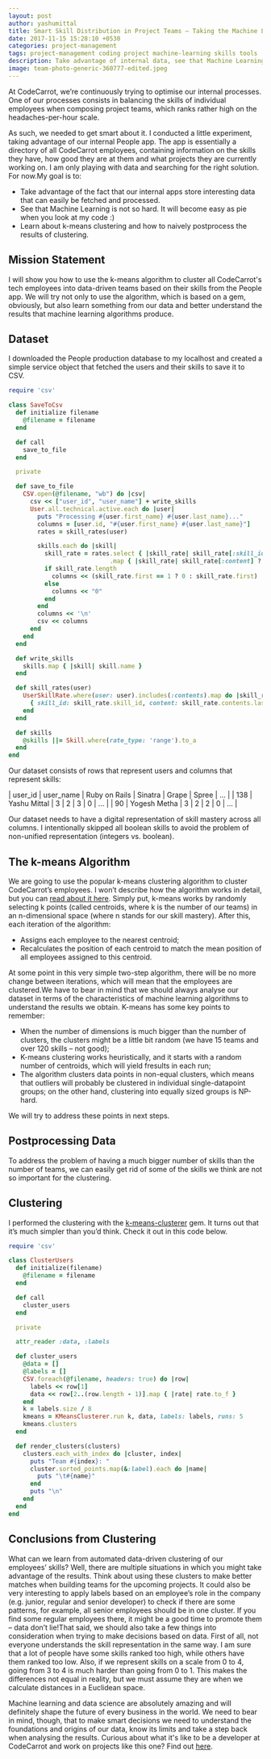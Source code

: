 ```yaml
---
layout: post
author: yashumittal
title: Smart Skill Distribution in Project Teams – Taking the Machine Learning Approach
date: 2017-11-15 15:28:10 +0530
categories: project-management
tags: project-management coding project machine-learning skills tools
description: Take advantage of internal data, see that Machine Learning is not so hard, and learn about k-means clustering in this hands-on guide.
image: team-photo-generic-360777-edited.jpeg
---
```


At CodeCarrot, we’re continuously trying to optimise our internal processes. One of our processes consists in balancing the skills of individual employees when composing project teams, which ranks rather high on the headaches-per-hour scale.

As such, we needed to get smart about it. I conducted a little experiment, taking advantage of our internal People app. The app is essentially a directory of all CodeCarrot employees, containing information on the skills they have, how good they are at them and what projects they are currently working on. I am only playing with data and searching for the right solution. For now.My goal is to:

* Take advantage of the fact that our internal apps store interesting data that can easily be fetched and processed.
* See that Machine Learning is not so hard. It will become easy as pie when you look at my code :)
* Learn about k-means clustering and how to naively postprocess the results of clustering.

## Mission Statement

I will show you how to use the k-means algorithm to cluster all CodeCarrot's tech employees into data-driven teams based on their skills from the People app. We will try not only to use the algorithm, which is based on a gem, obviously, but also learn something from our data and better understand the results that machine learning algorithms produce.

## Dataset

I downloaded the People production database to my localhost and created a simple service object that fetched the users and their skills to save it to CSV.


```rb
require 'csv'

class SaveToCsv
  def initialize filename
    @filename = filename
  end

  def call
    save_to_file
  end

  private

  def save_to_file
    CSV.open(@filename, "wb") do |csv|
      csv << ["user_id", "user_name"] + write_skills
      User.all.technical.active.each do |user|
        puts "Processing #{user.first_name} #{user.last_name}..."
        columns = [user.id, "#{user.first_name} #{user.last_name}"]
        rates = skill_rates(user)

        skills.each do |skill|
          skill_rate = rates.select { |skill_rate| skill_rate[:skill_id] == skill.id }
                            .map { |skill_rate| skill_rate[:content] ? skill_rate[:content].rate : 0 }
          if skill_rate.length
            columns << (skill_rate.first == 1 ? 0 : skill_rate.first)
          else
            columns << "0"
          end
        end
        columns << '\n'
        csv << columns
      end
    end
  end

  def write_skills
    skills.map { |skill| skill.name }
  end

  def skill_rates(user)
    UserSkillRate.where(user: user).includes(:contents).map do |skill_rate|
      { skill_id: skill_rate.skill_id, content: skill_rate.contents.last }
    end
  end

  def skills
    @skills ||= Skill.where(rate_type: 'range').to_a
  end
end
```

Our dataset consists of rows that represent users and columns that represent skills:


| user_id | user_name | Ruby on Rails | Sinatra | Grape | Spree | ... |
| 138 | Yashu Mittal | 3 | 2 | 3 | 0 | ... |
| 90 | Yogesh Metha | 3 | 2 | 2 | 0 | ... |

Our dataset needs to have a digital representation of skill mastery across all columns. I intentionally skipped all boolean skills to avoid the problem of non-unified representation (integers vs. boolean).

## The k-means Algorithm

We are going to use the popular k-means clustering algorithm to cluster CodeCarrot’s employees. I won’t describe how the algorithm works in detail, but you can [read about it here](//en.wikipedia.org/wiki/K-means_clustering). Simply put, k-means works by randomly selecting k points (called centroids, where k is the number of our teams) in an n-dimensional space (where n stands for our skill mastery). After this, each iteration of the algorithm:

* Assigns each employee to the nearest centroid;
* Recalculates the position of each centroid to match the mean position of all employees assigned to this centroid.

At some point in this very simple two-step algorithm, there will be no more change between iterations, which will mean that the employees are clustered.We have to bear in mind that we should always analyse our dataset in terms of the characteristics of machine learning algorithms to understand the results we obtain. K-means has some key points to remember:

* When the number of dimensions is much bigger than the number of clusters, the clusters might be a little bit random (we have 15 teams and over 120 skills – not good);
* K-means clustering works heuristically, and it starts with a random number of centroids, which will yield fresults in each run;
* The algorithm clusters data points in non-equal clusters, which means that outliers will probably be clustered in individual single-datapoint groups; on the other hand, clustering into equally sized groups is NP-hard.

We will try to address these points in next steps.

## Postprocessing Data

To address the problem of having a much bigger number of skills than the number of teams, we can easily get rid of some of the skills we think are not so important for the clustering.

## Clustering

I performed the clustering with the [k-means-clusterer](//github.com/gbuesing/kmeans-clusterer) gem. It turns out that it’s much simpler than you’d think. Check it out in this code below.

```rb
require 'csv'

class ClusterUsers
  def initialize(filename)
    @filename = filename
  end

  def call
    cluster_users    
  end

  private

  attr_reader :data, :labels

  def cluster_users
    @data = []
    @labels = []
    CSV.foreach(@filename, headers: true) do |row|
      labels << row[1]
      data << row[2..(row.length - 1)].map { |rate| rate.to_f }
    end
    k = labels.size / 8
    kmeans = KMeansClusterer.run k, data, labels: labels, runs: 5
    kmeans.clusters
  end

  def render_clusters(clusters)
    clusters.each_with_index do |cluster, index|
      puts "Team #{index}: "
      cluster.sorted_points.map(&:label).each do |name|
        puts "\t#{name}"
      end
      puts "\n"
    end
  end
end
```

## Conclusions from Clustering

What can we learn from automated data-driven clustering of our employees’ skills? Well, there are multiple situations in which you might take advantage of the results. Think about using these clusters to make better matches when building teams for the upcoming projects. It could also be very interesting to apply labels based on an employee’s role in the company (e.g. junior, regular and senior developer) to check if there are some patterns, for example, all senior employees should be in one cluster. If you find some regular employees there, it might be a good time to promote them – data don’t lie!That said, we should also take a few things into consideration when trying to make decisions based on data. First of all, not everyone understands the skill representation in the same way. I am sure that a lot of people have some skills ranked too high, while others have them ranked too low. Also, if we represent skills on a scale from 0 to 4, going from 3 to 4 is much harder than going from 0 to 1. This makes the differences not equal in reality, but we must assume they are when we calculate distances in a Euclidean space.

Machine learning and data science are absolutely amazing and will definitely shape the future of every business in the world. We need to bear in mind, though, that to make smart decisions we need to understand the foundations and origins of our data, know its limits and take a step back when analysing the results. Curious about what it's like to be a developer at CodeCarrot and work on projects like this one? Find out [here](/recruitment-infopack-for-developers).
